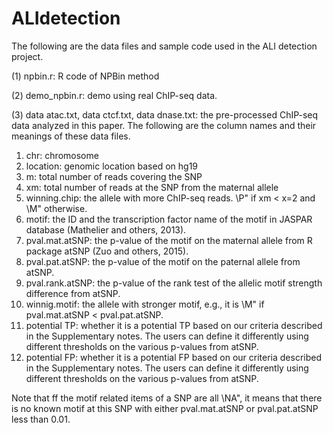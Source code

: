 # ALIdetection

The following are the data files and sample code used in the ALI detection project.

(1) npbin.r: R code of NPBin method

(2) demo_npbin.r: demo using real ChIP-seq data.

(3) data atac.txt, data ctcf.txt, data dnase.txt: the pre-processed ChIP-seq data analyzed in this paper. 
The following are the column names and their meanings of these data files.
1. chr: chromosome
2. location: genomic location based on hg19
3. m: total number of reads covering the SNP
4. xm: total number of reads at the SNP from the maternal allele
5. winning.chip: the allele with more ChIP-seq reads. \P" if xm < x=2 and \M" otherwise.
6. motif: the ID and the transcription factor name of the motif in JASPAR database (Mathelier and others, 2013).
7. pval.mat.atSNP: the p-value of the motif on the maternal allele from R package atSNP (Zuo and others, 2015).
8. pval.pat.atSNP: the p-value of the motif on the paternal allele from atSNP.
9. pval.rank.atSNP: the p-value of the rank test of the allelic motif strength difference from atSNP.
10. winnig.motif: the allele with stronger motif, e.g., it is \M" if pval.mat.atSNP < pval.pat.atSNP.
11. potential TP: whether it is a potential TP based on our criteria described in the Supplementary notes. The users can define it differently using different thresholds on the various p-values from atSNP.
12. potential FP: whether it is a potential FP based on our criteria described in the Supplementary notes. The users can define it differently using different thresholds on the various p-values from atSNP.

Note that ff the motif related items of a SNP are all \NA", it means that there is no known
motif at this SNP with either pval.mat.atSNP or pval.pat.atSNP less than 0.01.
